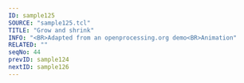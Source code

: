 ```yaml
---
ID: sample125
SOURCE: "sample125.tcl"
TITLE: "Grow and shrink"
INFO: "<BR>Adapted from an openprocessing.org demo<BR>Animation"
RELATED: ""
seqNo: 44
prevID: sample124
nextID: sample126
---
```

